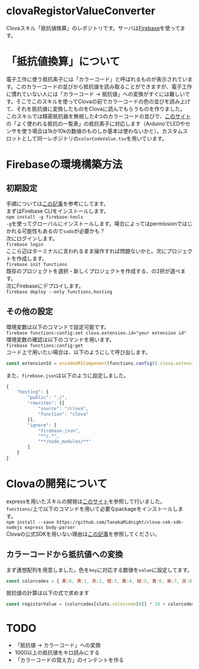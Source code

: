 # clovaRegistorValueConverter
Clovaスキル「抵抗値換算」のレポジトリです。サーバは[Firebase](https://console.firebase.google.com)を使ってます。  

# 「抵抗値換算」について
電子工作に使う抵抗素子には「カラーコード」と呼ばれるものが表示されています。このカラーコードの並びから抵抗値を読み取ることができますが、電子工作に慣れていない人には「カラーコード -> 抵抗値」への変換がすぐには難しいです。そこでこのスキルを使ってClovaの前でカラーコードの色の並びを読み上げて、それを抵抗値に変換したものをClovaに読んでもらうものを作りました。  
このスキルでは精密抵抗器を無視した4つのカラーコードの並びで、[このサイト](http://part.freelab.jp/s_regi_list.html)の「よく使われる抵抗の一覧表」の抵抗素子に対応します（ArduinoでLEDやセンサを使う場合は1kか10kの数値のものしか基本は使わないかと）。カスタムスロットとして同一レポジトリの`colorCodeValue.tsv`を用いています。  

# Firebaseの環境構築方法
## 初期設定
手順については[この記事](https://qiita.com/n0bisuke/items/909881c8866e3f2ca642)を参考にしてます。  
まずはFirebase CLIをインストールします。  
```npm install -g firebase-tools```  
`-g`を使ってグローバルにインストールします。場合によってはpermissionではじかれる可能性もあるので`sudo`が必要かも？  
次にログインします。  
```firebase login```  
ここら辺はターミナルに言われるまま操作すれば問題ないかと。次にプロジェクトを作成します。  
```firebase init functions```  
既存のプロジェクトを選択・新しくプロジェクトを作成する、の2択が選べます。  
次にFirebaseにデプロイします。  
```firebase deploy --only functions,hosting```  

  
## その他の設定
環境変数は以下のコマンドで設定可能です。  
```firebase functions:config:set clova.extension.id="your extension id"```  
環境変数の確認は以下のコマンドを用います。  
```firebase functions:config:get```  
コード上で用いたい場合は、以下のようにして呼び出します。  

```JavaScript
const extensionId = encodeURIComponent(functions.config().clova.extension.id);
```  

また、`firebase.json`は以下のように設定しました。  

```JavaScript
{
    "hosting": {
        "public": "./",
        "rewrites": [{
            "source": "/clova",
            "function": "clova"
        }],
        "ignore": [
            "firebase.json",
            "**/.*",
            "**/node_modules/**"
        ]
    }
}
```

# Clovaの開発について
expressを用いたスキルの開発は[このサイト](https://dotstud.io/blog/clova-cek-nodejs-tutorial/#node-js%E3%81%AE%E7%92%B0%E5%A2%83%E6%BA%96%E5%82%99)を参照して行いました。  
`functions/`上で以下のコマンドを用いて必要なpackageをインストールします。  
```npm install --save https://github.com/TanakaMidnight/clova-cek-sdk-nodejs express body-parser```  
Clovaの公式SDKを用いない理由は[この記事](https://blog.tanakamidnight.com/2018/09/firebase-clova-sdk-node8/)を参照してください。  

## カラーコードから抵抗値への変換
まず連想配列を用意しました。色を`key`に対応する数値を`value`に設定してます。  
```JavaScript
const colorcodes = { 黒:0, 茶:1, 赤:2, 橙:3, 黄:4, 緑:5, 青:6, 紫:7, 灰:8, 白:9 };
```  
抵抗値の計算は以下の式で求めます

```js
const registorValue = (colorcodes[slots.colorcode[0]] * 10 + colorcodes[slots.colorcode[1]]) * 10 ** colorcodes[slots.colorcode[2]];
``` 

# TODO
- 「抵抗値 -> カラーコード」への変換
- 1000以上の抵抗値をキロ読みにする
- 「カラーコードの覚え方」のインテントを作る
